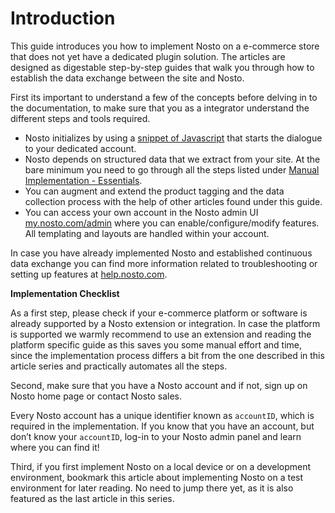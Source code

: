 # Introduction

This guide introduces you how to implement Nosto on a e-commerce store that does not yet have a dedicated plugin solution. The articles are designed as digestable step-by-step guides that walk you through how to establish the data exchange between the site and Nosto.

First its important to understand a few of the concepts before delving in to the documentation, to make sure that you as a integrator understand the different steps and tools required.

* Nosto initializes by using a [snippet of Javascript](implementing-nosto/implement-on-your-website/manual-implementation/add-nosto-script.md) that starts the dialogue to your dedicated account. 
* Nosto depends on structured data that we extract from your site. At the bare minimum you need to go through all the steps listed under [Manual Implementation - Essentials](implementing-nosto/implement-on-your-website/manual-implementation/).
* You can augment and extend the product tagging and the data collection process with the help of other articles found under this guide. 
* You can access your own account in the Nosto admin UI [my.nosto.com/admin](https://my.nosto.com/admin) where you can enable/configure/modify features. All templating and layouts are handled within your account.

In case you have already implemented Nosto and established continuous data exchange you can find more information related to troubleshooting or setting up features at [help.nosto.com](https://help.nosto.com/).

**Implementation Checklist**

As a first step, please check if your e-commerce platform or software is already supported by a Nosto extension or integration. In case the platform is supported we warmly recommend to use an extension and reading the platform specific guide as this saves you some manual effort and time, since the implementation process differs a bit from the one described in this article series and practically automates all the steps.

Second, make sure that you have a Nosto account and if not, sign up on Nosto home page or contact Nosto sales.

Every Nosto account has a unique identifier known as `accountID`, which is required in the implementation. If you know that you have an account, but don’t know your `accountID`, log-in to your Nosto admin panel and learn where you can find it!

Third, if you first implement Nosto on a local device or on a development environment, bookmark this article about implementing Nosto on a test environment for later reading. No need to jump there yet, as it is also featured as the last article in this series.

